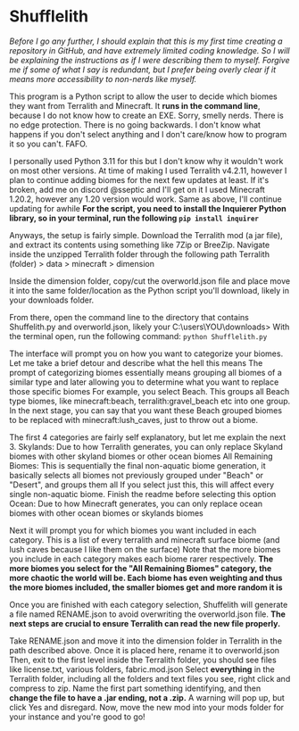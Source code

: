 # Shufflelith
*Before I go any further, I should explain that this is my first time creating a repository in GitHub, and have extremely limited coding knowledge. So I will be explaining the instructions
as if I were describing them to myself. Forgive me if some of what I say is redundant, but I prefer being overly clear if it means more accessibility to non-nerds like myself.*

This program is a Python script to allow the user to decide which biomes they want from Terralith and Minecraft. It **runs in the command line**, because I do not know how to create an EXE. Sorry, smelly nerds.
There is no edge protection. There is no going backwards. I don't know what happens if you don't select anything and I don't care/know how to program it so you can't. FAFO.

I personally used Python 3.11 for this but I don't know why it wouldn't work on most other versions.
At time of making I used Terralith v4.2.11, however I plan to continue adding biomes for the next few updates at least. If it's broken, add me on discord @sseptic and I'll get on it
I used Minecraft 1.20.2, however any 1.20 version would work. Same as above, I'll continue updating for awhile
**For the script, you need to install the Inquierer Python library, so in your terminal, run the following `pip install inquirer`**

Anyways, the setup is fairly simple. Download the Terralith mod (a jar file), and extract its contents using something like 7Zip or BreeZip. Navigate inside the unzipped Terralith folder through the following path
Terralith (folder) > data > minecraft > dimension   

Inside the dimension folder, copy/cut the overworld.json file and place move it into the same folder/location as the Python script you'll download, likely in your downloads folder.

From there, open the command line to the directory that contains Shuffelith.py and overworld.json, likely your C:\users\YOU\downloads>
With the terminal open, run the following command: `python Shufflelith.py`

The interface will prompt you on how you want to categorize your biomes. Let me take a brief detour and describe what the hell this means
The prompt of categorizing biomes essentially means grouping all biomes of a similar type and later allowing you to determine what you want to replace those specific biomes
For example, you select Beach. This groups all Beach type biomes, like minecraft:beach, terralith:gravel_beach etc into one group.
In the next stage, you can say that you want these Beach grouped biomes to be replaced with minecraft:lush_caves, just to throw out a biome. 

The first 4 categories are fairly self explanatory, but let me explain the next 3.
Skylands: Due to how Terralith generates, you can only replace Skyland biomes with other skyland biomes or other ocean biomes
All Remaining Biomes: This is sequentially the final non-aquatic biome generation, it basically selects all biomes not previously grouped under "Beach" or "Desert", and groups them all
    If you select just this, this will affect every single non-aquatic biome. Finish the readme before selecting this option
Ocean: Due to how Minecraft generates, you can only replace ocean biomes with other ocean biomes or skylands biomes

Next it will prompt you for which biomes you want included in each category. This is a list of every terralith and minecraft surface biome (and lush caves because I like them on the surface)
Note that the more biomes you include in each category makes each biome rarer respectively.
**The more biomes you select for the "All Remaining Biomes" category, the more chaotic the world will be. Each biome has even weighting and thus the more biomes included, the smaller biomes get and more random it is**

Once you are finished with each category selection, Shuffelith will generate a file named RENAME.json to avoid overwriting the overworld.json file. **The next steps are crucial to ensure Terralith can read the new file properly.**

Take RENAME.json and move it into the dimension folder in Terralith in the path described above. Once it is placed here, rename it to overworld.json
Then, exit to the first level inside the Terralith folder, you should see files like license.txt, various folders, fabric.mod.json
Select **everything** in the Terralith folder, including all the folders and text files you see, right click and compress to zip. Name the first part something identifying, and then **change the file to have a .jar ending, not a .zip.** A warning will pop up, but click Yes and disregard. Now, move the new mod into your mods folder for your instance and you're good to go!
